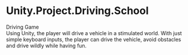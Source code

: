 # Unity.Project.Driving.School
Driving Game  
Using Unity, the player will drive a vehicle in a stimulated world. With just simple keyboard inputs, the player can drive the vehicle, avoid obstacles and drive wildly while having fun.
